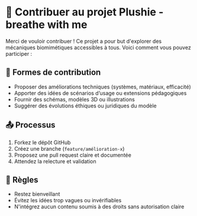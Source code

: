 # 🤝 Contribuer au projet Plushie - breathe with me

Merci de vouloir contribuer ! Ce projet a pour but d'explorer des mécaniques biomimétiques accessibles à tous.
Voici comment vous pouvez participer :

## 📌 Formes de contribution
- Proposer des améliorations techniques (systèmes, matériaux, efficacité)
- Apporter des idées de scénarios d’usage ou extensions pédagogiques
- Fournir des schémas, modèles 3D ou illustrations
- Suggérer des évolutions éthiques ou juridiques du modèle

## 📤 Processus
1. Forkez le dépôt GitHub
2. Créez une branche (`feature/amélioration-x`)
3. Proposez une pull request claire et documentée
4. Attendez la relecture et validation

## 🧠 Règles
- Restez bienveillant
- Évitez les idées trop vagues ou invérifiables
- N'intégrez aucun contenu soumis à des droits sans autorisation claire
